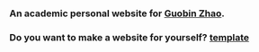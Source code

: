 
### An academic personal website for [Guobin Zhao](https://GuobinZhao.github.io/).

### Do you want to make a website for yourself? [template](https://github.com/senli1073/senli1073.github.io)